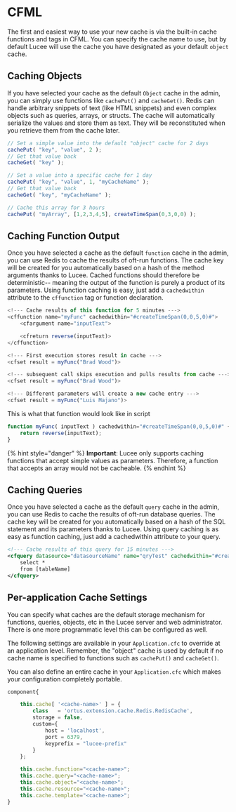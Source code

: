 # CFML

The first and easiest way to use your new cache is via the built-in cache functions and tags in CFML. You can specify the cache name to use, but by default Lucee will use the cache you have designated as your default `object` cache.

## **Caching Objects**

If you have selected your cache as the default `Object` cache in the admin, you can simply use functions like `cachePut()` and `cacheGet()`. Redis can handle arbitrary snippets of text (like HTML snippets) and even complex objects such as queries, arrays, or structs. The cache will automatically serialize the values and store them as text. They will be reconstituted when you retrieve them from the cache later.

```javascript
// Set a simple value into the default "object" cache for 2 days
cachePut( "key", "value", 2 );
// Get that value back
cacheGet( "key" );

// Set a value into a specific cache for 1 day
cachePut( "key", "value", 1, "myCacheName" );
// Get that value back
cacheGet( "key", "myCacheName" );

// Cache this array for 3 hours
cachePut( "myArray", [1,2,3,4,5], createTimeSpan(0,3,0,0) );
```

## **Caching Function Output**

Once you have selected a cache as the default `function` cache in the admin, you can use Redis to cache the results of oft-run functions. The cache key will be created for you automatically based on a hash of the method arguments thanks to Lucee. Cached functions should therefore be deterministic-- meaning the output of the function is purely a product of its parameters. Using function caching is easy, just add a `cachedwithin` attribute to the `cffunction` tag or function declaration.

```javascript
<!--- Cache results of this function for 5 minutes --->
<cffunction name="myFunc" cachedwithin="#createTimeSpan(0,0,5,0)#">
	<cfargument name="inputText">

	<cfreturn reverse(inputText)>
</cffunction>

<!--- First execution stores result in cache --->
<cfset result = myFunc("Brad Wood")>

<!--- subsequent call skips execution and pulls results from cache --->
<cfset result = myFunc("Brad Wood")>

<!--- Different parameters will create a new cache entry --->
<cfset result = myFunc("Luis Majano")>
```

This is what that function would look like in script

```javascript
function myFunc( inputText ) cachedwithin="#createTimeSpan(0,0,5,0)#" {
	return reverse(inputText);
}
```

{% hint style="danger" %}
**Important**: Lucee only supports caching functions that accept simple values as parameters. Therefore, a function that accepts an array would not be cacheable.
{% endhint %}

## **Caching Queries**

Once you have selected a cache as the default `query` cache in the admin, you can use Redis to cache the results of oft-run database queries. The cache key will be created for you automatically based on a hash of the SQL statement and its parameters thanks to Lucee. Using query caching is as easy as function caching, just add a cachedwithin attribute to your query.

```xml
<!--- Cache results of this query for 15 minutes --->
<cfquery datasource="datasourceName" name="qryTest" cachedwithin="#createTimeSpan(0,0,15,0)#">
	select *
	from [tableName]
</cfquery>
```

## **Per-application Cache Settings**

You can specify what caches are the default storage mechanism for functions, queries, objects, etc in the Lucee server and web administrator. There is one more programmatic level this can be configured as well.

The following settings are available in your `Application.cfc` to override at an application level. Remember, the "object" cache is used by default if no cache name is specified to functions such as `cachePut()` and `cacheGet()`.

You can also define an entire cache in your `Application.cfc` which makes your configuration completely portable.

```javascript
component{

	this.cache[ '<cache-name>' ] = {
		class  	= 'ortus.extension.cache.Redis.RedisCache',
		storage = false,
		custom={
			host = 'localhost',
			port = 6379,
			keyprefix = "lucee-prefix"
		}
	};

	this.cache.function="<cache-name>";
	this.cache.query="<cache-name>";
	this.cache.object="<cache-name>";
	this.cache.resource="<cache-name>";
	this.cache.template="<cache-name>";
}
```
